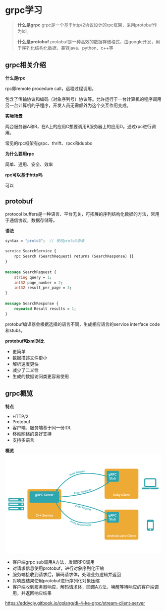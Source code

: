 # grpc学习

> **什么是grpc**
> grpc是一个基于http/2协议设计的rpc框架，采用protobuf作为idl。
>
> **什么是protobuf**
> protobuf是一种高效的数据存储格式，由google开发，用于序列化结构化数据，兼容java、python、c++等

## grpc相关介绍

**什么是rpc**

rpc即remote procedure call，远程过程调用。

包含了传输协议和编码（对象序列号）协议等。允许运行于一台计算机的程序调用另一台计算机的子程序，开发人员无需额外为这个交互作用变成。

**实际场景**

两台服务器A和B，在A上的应用C想要调用B服务器上的应用D。通过rpc进行调用。

常见的rpc框架有grpc、thrift、rpcx和dubbo

**为什么要用rpc**

简单、通用、安全、效率

**rpc可以基于http吗**

可以

## protobuf

protocol buffers是一种语言、平台无关，可拓展的序列结构化数据的方法，常用于通信协议，数据存储等。

**语法**

```protobuf
syntax = "proto3";  // 使用proto3语法

service SearchService {
    rpc Search (SearchRequest) returns (SearchResponse) {}
}

message SearchRequest {
    string query = 1;
    int32 page_number = 2;
    int32 result_per_page = 3;
}

message SearchResponse {
    repeated Result results = 1;
}
```

protobuf编译器会根据选择的语言不同，生成相应语言的service interface code和stubs。

**protobuf和xml对比**

- 更简单
- 数据描述文件更小
- 解析速度更快
- 减少了二义性
- 生成的数据访问类更容易使用

## grpc概览

**特点**
- HTTP/2
- Protobuf
- 客户端、服务端基于同一份IDL
- 移动网络的良好支持
- 支持多语言

**概览**
![grpc](grpc.png)

- 客户端grpc sub调用A方法，发起RPC调用
- 对请求信息使用protobuf，进行对象序列化压缩
- 服务端接收到请求后，解码请求体，处理业务逻辑并返回
- 对响应结果使用protobuf进行序列化对象压缩
- 客户端收到服务器响应，解码请求体，回调A方法，唤醒等待响应的客户端调用，并返回响应结果

https://eddycjy.gitbook.io/golang/di-4-ke-grpc/stream-client-server